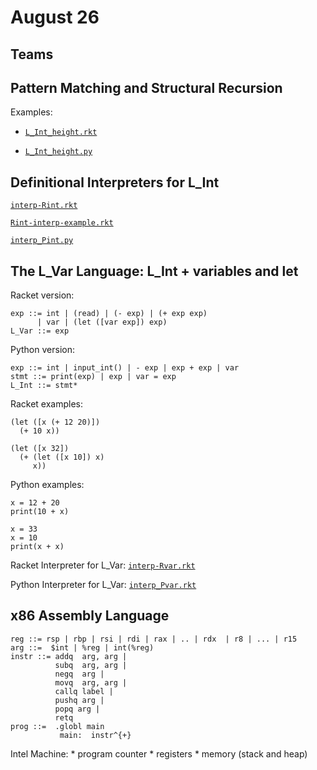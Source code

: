 # August 26

## Teams

## Pattern Matching and Structural Recursion

Examples:

* [`L_Int_height.rkt`](./L_Int_height.rkt)

* [`L_Int_height.py`](./L_Int_height.py)

## Definitional Interpreters for L_Int

[`interp-Rint.rkt`](./interp-Rint.rkt)

[`Rint-interp-example.rkt`](./Rint-interp-example.rkt)

[`interp_Pint.py`](./interp_Pint.py)


## The L_Var Language: L_Int + variables and let

Racket version:

    exp ::= int | (read) | (- exp) | (+ exp exp) 
          | var | (let ([var exp]) exp)
    L_Var ::= exp

Python version:

	exp ::= int | input_int() | - exp | exp + exp | var
	stmt ::= print(exp) | exp | var = exp
	L_Int ::= stmt*

Racket examples:

    (let ([x (+ 12 20)])
      (+ 10 x))

    (let ([x 32]) 
      (+ (let ([x 10]) x) 
         x))

Python examples:

    x = 12 + 20
	print(10 + x)

    x = 33
	x = 10
	print(x + x)

Racket Interpreter for L_Var: [`interp-Rvar.rkt`](./interp-Rvar.rkt)

Python Interpreter for L_Var: [`interp_Pvar.rkt`](./interp_Pvar.rkt)

## x86 Assembly Language

	reg ::= rsp | rbp | rsi | rdi | rax | .. | rdx  | r8 | ... | r15
	arg ::=  $int | %reg | int(%reg) 
	instr ::= addq  arg, arg |
			  subq  arg, arg |
			  negq  arg | 
			  movq  arg, arg | 
			  callq label |
			  pushq arg | 
			  popq arg | 
			  retq 
	prog ::=  .globl main
			   main:  instr^{+}


Intel Machine:
    * program counter
    * registers
    * memory (stack and heap)

